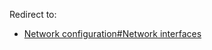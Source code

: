 Redirect to:

*   [Network configuration#Network interfaces](/index.php?title=Network_configuration&redirect=no#Network_interfaces "Network configuration")